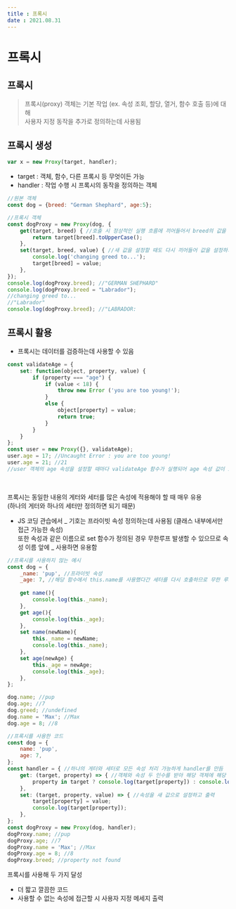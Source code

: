 ```yaml
---
title : 프록시  
date : 2021.08.31
---
```


# 프록시

## 프록시
> 프록시(proxy) 객체는 기본 작업 (ex. 속성 조회, 할당, 열거, 함수 호출 등)에 대해  
사용자 지정 동작을 추가로 정의하는데 사용됨


## 프록시 생성
```js
var x = new Proxy(target, handler);
```
* target : 객체, 함수, 다른 프록시 등 무엇이든 가능
* handler : 작업 수행 시 프록시의 동작을 정의하는 객체

```js
//원본 객체
const dog = {breed: "German Shephard", age:5};

//프록시 객체
const dogProxy = new Proxy(dog, {
    get(target, breed) { //호출 시 정상적인 실행 흐름에 끼어들어서 breed의 값을 대문자로 변경
        return target[breed].toUpperCase();
    },
    set(target, breed, value) { //새 값을 설정할 때도 다시 끼어들어 값을 설정하기 전 짧은 메세지 출력
        console.log('changing greed to...');
        target[breed] = value;
    },
});
console.log(dogProxy.breed); //"GERMAN SHEPHARD"
console.log(dogProxy.breed = "Labrador");
//changing greed to...
//"Labrador"
console.log(dogProxy.breed); //"LABRADOR:
```


## 프록시 활용
* 프록시는 데이터를 검증하는데 사용할 수 있음
```js
const validateAge = {
    set: function(object, property, value) {
        if (property === "age") {
            if (value < 18) {
                throw new Error ('you are too young!');
            }
            else {
                object[property] = value;
                return true;
            }
        }
    }
};
const user = new Proxy({}, validateAge);
user.age = 17; //Uncaught Error : you are too young!
user.age = 21; //21
//user 객체의 age 속성을 설정할 때마다 validateAge 함수가 실행되어 age 속성 값이 18보다 작은 경우 오류 발생시킴
```

<br>

프록시는 동일한 내용의 게터와 세터를 많은 속성에 적용해야 할 때 매우 유용  
(하나의 게터와 하나의 세터만 정의하면 되기 때문)  
* JS 코딩 관습에서 _ 기호는 프라이빗 속성 정의하는데 사용됨 (클래스 내부에서만 접근 가능한 속성)  
  또한 속성과 같은 이름으로 set 함수가 정의된 경우 무한루프 발생할 수 있으므로 속성 이름 앞에 _ 사용하면 유용함
```js
//프록시를 사용하지 않는 예시
const dog = {
    _name: 'pup', //프라이빗 속성
    _age: 7, //해당 함수에서 this.name를 사용했다간 세터를 다시 호출하므로 무한 루프 발생함
    
    get name(){
        console.log(this._name);
    },
    get age(){
        console.log(this._age);
    },
    set name(newName){
        this._name = newName;
        console.log(this._name);
    },
    set age(newAge) {
        this._age = newAge;
        console.log(this._age);
    },
};

dog.name; //pup
dog.age; //7
dog.greed; //undefined
dog.name = 'Max'; //Max
dog.age = 8; //8
```
```js
//프록시를 사용한 코드
const dog = {
    name: 'pup',
    age: 7,
};
const handler = { //하나의 게터와 세터로 모든 속성 처리 가능하게 handler를 만듬
    get: (target, property) => { //객체와 속성 두 인수를 받아 해당 객체에 해당 속성이 존재하는지 체크  
        property in target ? console.log(target[property]) : console.log('property not found');
    },
    set: (target, property, value) => { //속성을 새 값으로 설정하고 출력
        target[property] = value;
        console.log(target[property]);
    },
};
const dogProxy = new Proxy(dog, handler);
dogProxy.name; //pup
dogProxy.age; //7
dogProxy.name = 'Max'; //Max
dogProxy.age = 8; //8
dogProxy.breed; //property not found
```
프록시를 사용해 두 가지 달성  
* 더 짧고 깔끔한 코드
* 사용할 수 없는 속성에 접근할 시 사용자 지정 메세지 출력
